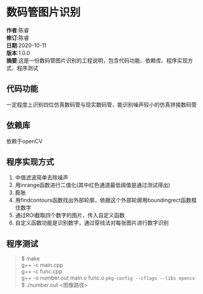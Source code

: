# 数码管图片识别  

**作者**:陈睿  
**修订**:陈睿  
**日期**:2020-10-11  
**版本**:1.0.0  
**摘要**:这是一份数码管图片识别的工程说明，包含代码功能、依赖库、程序实现方式、程序测试

## 代码功能    
一定程度上识别四位仿真数码管与现实数码管，能识别噪声较小的仿真拼接数码管

## 依赖库      
依赖于openCV

## 程序实现方式    
1) 中值滤波简单去除噪声   
2) 用inrange函数进行二值化(其中红色通道最低阈值是通过测试得出)   
3) 膨胀   
4) 用findcontours函数找出外部轮廓，依据这个外部轮廓用boundingrect函数框住数字   
5) 通过ROI截取四个数字的图片，传入自定义函数   
6) 自定义函数功能是识别数字，通过穿线法对每张图片进行数字识别   

## 程序测试
>$ make   
>g++ -c main.cpp   
g++ -c func.cpp   
>g++ -o number.out main.o func.o `pkg-config --cflags --libs opencv`   
>$ ./number.out <图像路径>   


